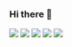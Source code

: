 ### Hi there 👋

<!--
**choiSeokYoon/choiSeokYoon** is a ✨ _special_ ✨ repository because its `README.md` (this file) appears on your GitHub profile.

Here are some ideas to get you started:

- 🔭 I’m currently working on ...
- 🌱 I’m currently learning ...
- 👯 I’m looking to collaborate on ...
- 🤔 I’m looking for help with ...
- 💬 Ask me about ...
- 📫 How to reach me: ...
- 😄 Pronouns: ...
- ⚡ Fun fact: ...
-->

 <img src="https://img.shields.io/badge/HTML5-#E34F26?style=flat&logo=HTML5&logoColor=white"/>
 <img src="https://img.shields.io/badge/CSS3-#1572B6?style=flat&logo=CSS3&logoColor=white"/>
 <img src="https://img.shields.io/badge/javaScript-F9F54B?style=flat&logo=javaScript&logoColor=white"/>
 <img src="https://img.shields.io/badge/jqurry-F9F54B?style=flat&logo=jqurry&logoColor=white"/>
 <img src="https://img.shields.io/badge/node.js-F9F54B?style=flat&logo=node.js&logoColor=white"/>
